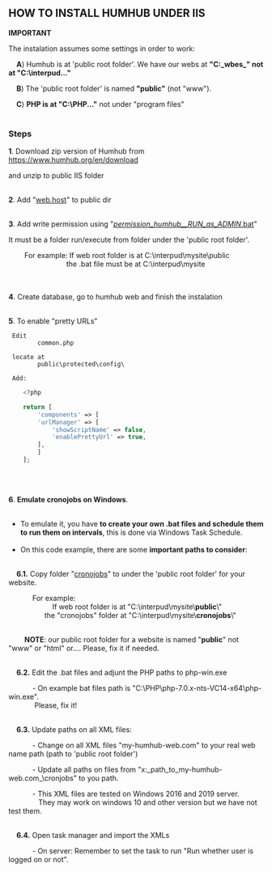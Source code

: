 
## HOW TO INSTALL HUMHUB UNDER IIS 

**IMPORTANT**

The instalation assumes some settings in order to work:

&nbsp; &nbsp;   **A**) Humhub is at 'public root folder'. We have our webs at **"C:\_wbes_" not at "C:\interpud\..."**

&nbsp; &nbsp;   **B**) The 'public root folder' is named **"public"** (not "www").
   
&nbsp; &nbsp;   **C**) **PHP is at "C:\PHP\..."** not under "program files"
<br><br>

### Steps

**1**. Download zip version of Humhub from https://www.humhub.org/en/download

   and unzip to public IIS folder
<br><br>


**2**. Add "[web.host](https://github.com/Buliwyfa/humhub_windows_installation/blob/master/web.config)" to public dir
<br><br>


**3**. Add write permission using  "[_permission_humhub__RUN_as_ADMIN_.bat](https://github.com/Buliwyfa/humhub_windows_installation/blob/master/_permission_humhub__RUN_as_ADMIN_.bat)"
   
   It must be a folder run/execute from folder under the 'public root folder'.
                  
 &nbsp; &nbsp; &nbsp; &nbsp; For example: If web root folder is at C:\interpud\mysite\public\
 &nbsp; &nbsp; &nbsp; &nbsp; &nbsp; &nbsp; &nbsp; &nbsp; &nbsp; &nbsp; &nbsp; &nbsp; &nbsp; &nbsp; &nbsp;the .bat file must be at C:\interpud\mysite\
<br><br>

**4**. Create database, go to humhub web and finish the instalation
<br><br>


**5**. To enable "pretty URLs"

     Edit
	        common.php

     locate at
	        public\protected\config\

     Add:

```php
	<?php

	return [
	    'components' => [
		'urlManager' => [
		    'showScriptName' => false,
		    'enablePrettyUrl' => true,
		],
	    ]
	];
```
<br><br>

**6**. **Emulate cronojobs on Windows**.
<br><br>
 + To emulate it, you have **to create your own .bat files and schedule them to run them on intervals**, this is done via Windows Task Schedule. 
<br><br>
 + On this code example, there are some **important paths to consider**:
<br><br>



&nbsp; &nbsp; **6.1.** Copy folder "[cronojobs](https://github.com/Buliwyfa/humhub_windows_installation/blob/master/cronojobs/)"
        to under the 'public root folder' for your website.

 &nbsp; &nbsp; &nbsp; &nbsp; &nbsp; &nbsp; For example: <br>
 &nbsp; &nbsp; &nbsp; &nbsp; &nbsp; &nbsp; &nbsp; &nbsp; &nbsp; &nbsp; &nbsp; If web root folder is at "C:\interpud\mysite\\**public**\\" <br>
 &nbsp; &nbsp; &nbsp; &nbsp; &nbsp; &nbsp; &nbsp; &nbsp; &nbsp; the "cronojobs" folder at "C:\interpud\mysite\\**cronojobs**\\"<br>
<br>		   

  &nbsp; &nbsp; &nbsp; &nbsp; **NOTE**: our public root folder for a website is named "**public**" not "www" or "html" or....
   Please, fix it if needed.
<br><br>   




&nbsp; &nbsp; **6.2.** Edit the .bat files and adjunt the PHP paths to php-win.exe
  
 &nbsp; &nbsp; &nbsp; &nbsp; &nbsp; &nbsp; - On example bat files path is "C:\PHP\php-7.0.x-nts-VC14-x64\php-win.exe".<br> 
 &nbsp; &nbsp; &nbsp; &nbsp; &nbsp; &nbsp; &nbsp;Please, fix it!
<br><br>




 &nbsp; &nbsp; **6.3.** Update paths on all XML files:
  
&nbsp; &nbsp; &nbsp; &nbsp; &nbsp; &nbsp; - Change on all XML files "my-humhub-web.com" to your real web name path (path to 'public root folder')
  
&nbsp; &nbsp; &nbsp; &nbsp; &nbsp; &nbsp; - Update all paths on files from "x:\_path_to_my-humhub-web.com_\cronjobs\" to you path.
      
 &nbsp; &nbsp; &nbsp; &nbsp; &nbsp; &nbsp; - This XML files are tested on Windows 2016 and 2019 server.<br>
 &nbsp; &nbsp; &nbsp; &nbsp; &nbsp; &nbsp; &nbsp; &nbsp;They may work on windows 10 and other version but we have not test them.
<br><br>



 &nbsp; &nbsp; **6.4.** Open task manager and import the XMLs
  
 &nbsp; &nbsp; &nbsp; &nbsp; &nbsp; &nbsp; - On server: Remember to set the task to run "Run whether user is logged on or not".





